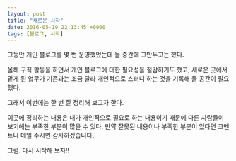 ```yaml
---
layout: post
title: "새로운 시작"
date: 2016-05-19 22:13:45 +0900
tags: [블로그, 시작]
---
```

그동안 개인 블로그를 몇 번 운영했었는데 늘 중간에 그만두고는 했다.

올해 구직 활동을 하면서 개인 블로그에 대한 필요성을 절감하기도 했고,
새로운 곳에서 맡게 된 업무가 기존과는 조금 달라 개인적으로 스터디 하는 것을 기록해 둘 공간이 필요했다.

그래서 이번에는 한 번 잘 정리해 보고자 한다.

이곳에 정리하는 내용은 내가 개인적으로 필요로 하는 내용이기 때문에 다른 사람들이 보기에는 부족한 부분이 많을 수 있다.
만약 잘못된 내용이나 부족한 부분이 있다면 코멘트나 메일 주시면 감사하겠습니다.

그럼. 다시 시작해 보자!!
